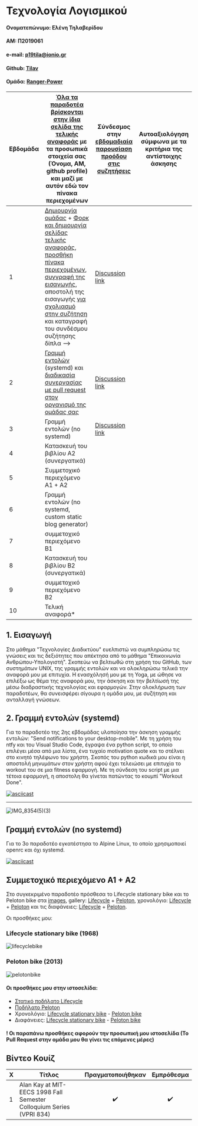 # Τεχνολογία Λογισμικού 

#### Ονοματεπώνυμο: Ελένη Τηλαβερίδου

#### ΑΜ: Π2019061

#### e-mail: p19tila@ionio.gr

#### Github: [Tilav](https://github.com/tilav)

#### Ομάδα: [Ranger-Power](https://github.com/Ranger-Power)



| Εβδομάδα | [Όλα τα παραδοτέα βρίσκονται στην ίδια σελίδα της τελικής αναφοράς](https://epidrome.github.io/teaching/deliverables/) με τα προσωπικά στοιχεία σας (Όνομα, ΑΜ, github profile) και μαζί με αυτόν εδώ τον πίνακα περιεχομένων | Σύνδεσμος στην [εβδομαδιαία παρουσίαση προόδου στις συζητήσεις](https://github.com/courses-ionio/help/discussions/categories/show-and-tell) | Αυτοαξιολόγηση σύμφωνα με τα κριτήρια της αντίστοιχης άσκησης |
| --- | --- | --- | --- |
| 1 | [Δημιουργία ομάδας](https://epidrome.github.io/teaching/team/) + [Φορκ και δημιουργία σελίδας τελικής αναφοράς](https://epidrome.github.io/teaching/guide/), [προσθήκη πίνακα περιεχομένων](https://raw.githubusercontent.com/courses-ionio/sw/master/README.md), [συγγραφή της εισαγωγής](https://epidrome.github.io/teaching/intro/), αποστολή της εισαγωγής [για σχολιασμό στην συζήτηση](https://github.com/courses-ionio/sw/discussions/categories/show-and-tell) και καταγραφή του συνδέσμου συζήτησης δίπλα --> | [Discussion link](https://github.com/courses-ionio/sw/discussions/1174) | |
| 2 | [Γραμμή εντολών](https://epidrome.github.io/teaching/cli) (systemd) και [διαδικασία συνεργασίας με pull request στον οργανισμό της ομάδας σας](https://epidrome.github.io/teaching/team) | [Discussion link](https://github.com/courses-ionio/sw/discussions/1259) | |
| 3 | Γραμμή εντολών (no systemd) | [Discussion link](https://github.com/courses-ionio/sw/discussions/1315) | |
| 4 | Κατασκευή του βιβλίου Α2 (συνεργατικά) | | |
| 5 | Συμμετοχικό περιεχόμενο A1 + A2 | | |
| 6 | Γραμμή εντολών (no systemd, custom static blog generator) | | |
| 7 | συμμετοχικό περιεχόμενο B1 | | |
| 8 | Κατασκευή του βιβλίου Β2 (συνεργατικά) | | |
| 9 | συμμετοχικό περιεχόμενο B2 | | |
| 10 | Τελική αναφορά* | | |



## 1. Εισαγωγή

Στο μάθημα "Τεχνολογίες Διαδικτύου" ευελπιστώ να συμπληρώσω τις γνώσεις και τις δεξιότητες που απέκτησα από το μάθημα "Επικοινωνία Ανθρώπου-Υπολογιστή". Σκοπεύω να βελτιωθώ στη χρήση του GitHub, των συστημάτων UNIX, της γραμμής εντολών και να ολοκληρώσω τελικά την αναφορά μου με επιτυχία. Η ενασχόλησή μου με τη Yoga, με ώθησε να επιλέξω ως θέμα της αναφορά μου, την άσκηση και την βελτίωσή της μέσω διαδραστικής τεχνολογίας και εφαρμογών. Στην ολοκλήρωση των παραδοτέων, θα συνεισφέρει σίγουρα η ομάδα μου, με συζήτηση και ανταλλαγή γνώσεων.


## 2. Γραμμή εντολών (systemd)

Για το παραδοτέο της 2ης εβδομάδας υλοποίησα την άσκηση γραμμής εντολών: "Send notifications to your desktop-mobile". Με τη χρήση του ntfy και του Visual Studio Code, έγραψα ένα python script, το οποίο επιλέγει μέσα από μια λίστα, ένα τυχαίο motivation quote και το στέλνει στο κινητό τηλέφωνο του χρήστη.
Σκοπός του python κωδικά μου είναι η αποστολή μηνυμάτων στον χρήστη αφού έχει τελειώσει με επιτυχία το workout του σε μια fitness εφαρμογή. Με τη σύνδεση του script με μια τέτοια εφαρμογή, η αποστολη θα γίνεται πατώντας το κουμπί "Workout Done".


[![asciicast](https://asciinema.org/a/h9udVZ5zDZvbfdjGuWa4OOCuh.svg)](https://asciinema.org/a/h9udVZ5zDZvbfdjGuWa4OOCuh)

-----------------------------------------------------------------------------------------------------------------------------------------------------------

![IMG_8354(5)(3)](https://user-images.githubusercontent.com/72463627/221252040-816225e5-89b1-470e-8af5-4ac292af5298.jpg)

## Γραμμή εντολών (no systemd)

Για το 3ο παραδοτέο εγκατέστησα το Alpine Linux, το οποίο χρησιμοποιεί openrc και όχι systemd. 

[![asciicast](https://asciinema.org/a/VNOFbXPE4K4fhXDNNAx2sQdMr.svg)](https://asciinema.org/a/VNOFbXPE4K4fhXDNNAx2sQdMr)

## Συμμετοχικό περιεχόμενο A1 + A2

Στο συγκεκριμένο παραδοτέο πρόσθεσα το Lifecycle stationary bike και το Peloton bike στα [images](https://github.com/tilav/images), gallery: [Lifecycle](https://github.com/tilav/_gallery/blob/master/lifecyclebike.md) + [Peloton](https://github.com/tilav/_gallery/blob/master/pelotonbike.md), χρονολόγιο: [Lifecycle](https://github.com/tilav/site/blob/2019061/_timeline/prototypes.md) + [Peloton](https://github.com/tilav/site/blob/2019061/_timeline/systems.md) και τις διαφάνειες: [Lifecycle](https://github.com/tilav/site/blob/2019061/_slides/styles.md) + [Peloton](https://github.com/tilav/site/blob/2019061/_slides/hypermedia.md).

Οι προσθήκες μου: 

### Lifecycle stationary bike (1968)

![lifecyclebike](https://user-images.githubusercontent.com/72463627/226211998-dcf53595-34ba-4c65-b4c6-c4f62cd7b56e.png)

### Peloton bike (2013)

![pelotonbike](https://user-images.githubusercontent.com/72463627/226212008-ef073558-ee2d-4a80-bd9b-4ab412627998.jpg)

#### Οι προσθήκες μου στην ιστοσελίδα:

* [Στατικό ποδήλατο Lifecycle](https://tilav-sw.netlify.app//gallery/lifecyclebike/)
* [Ποδήλατο Peloton](https://tilav-sw.netlify.app//gallery/pelotonbike/)
* Χρονολόγιο: [Lifecycle stationary bike](https://tilav-sw.netlify.app//timeline/prototypes/) - [Peloton bike](https://tilav-sw.netlify.app//timeline/systems/)
* Διαφάνειες: [Lifecycle stationary bike](https://tilav-sw.netlify.app//slides/styles/) - [Peloton bike](https://tilav-sw.netlify.app//slides/hypermedia/)

#### ! Οι παραπάνω προσθήκες αφορούν την προσωπική μου ιστοσελίδα (Το Pull Request στην ομάδα μου θα γίνει τις επόμενες μέρες)

## Βίντεο Κουίζ

|Χ| Τίτλος | Πραγματοποιήθηκαν | Εμπρόθεσμα |
| ---- | ---- | ---- | ---- |
| 1 | Alan Kay at MIT-EECS 1998 Fall Semester Colloquium Series (VPRI 834) |<p align = "center">:heavy_check_mark:</p>|<p align = "center">:heavy_check_mark:</p>|

